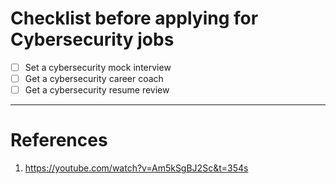 # Checklist before applying for Cybersecurity jobs

- [ ] Set a cybersecurity mock interview
- [ ] Get a cybersecurity career coach
- [ ] Get a cybersecurity resume review

---
# References

1. https://youtube.com/watch?v=Am5kSgBJ2Sc&t=354s
